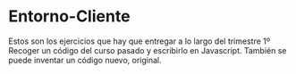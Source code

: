 # Entorno-Cliente
Estos son los ejercicios que hay que entregar a lo largo del trimestre
1º Recoger un código del curso pasado y escribirlo en Javascript. También se puede inventar un código nuevo, original.
